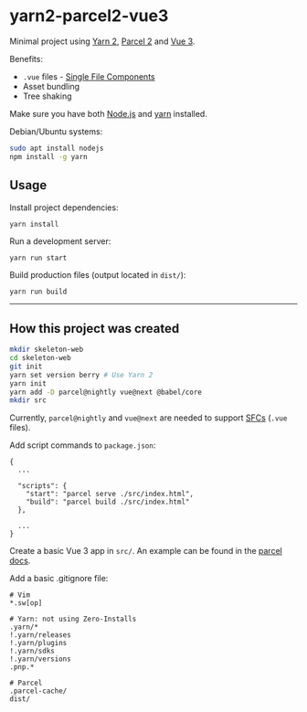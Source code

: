 # yarn2-parcel2-vue3

Minimal project using [Yarn 2](https://yarnpkg.com/), [Parcel 2](https://parceljs.org/) and [Vue 3](https://v3.vuejs.org/).

Benefits:
- `.vue` files - [Single File Components](https://v3.vuejs.org/guide/single-file-component.html)
- Asset bundling
- Tree shaking

Make sure you have both [Node.js](https://nodejs.org/) and [yarn](https://yarnpkg.com/) installed.

Debian/Ubuntu systems:
```sh
sudo apt install nodejs
npm install -g yarn
```

## Usage

Install project dependencies:

```sh
yarn install
```

Run a development server:
```
yarn run start
```

Build production files (output located in `dist/`):
```
yarn run build
```

---

## How this project was created

```sh
mkdir skeleton-web
cd skeleton-web
git init
yarn set version berry # Use Yarn 2
yarn init
yarn add -D parcel@nightly vue@next @babel/core
mkdir src
```


Currently, `parcel@nightly` and `vue@next` are needed to support [SFCs](https://v3.vuejs.org/guide/single-file-component.html) (`.vue` files).

Add script commands to `package.json`:

```
{
  ...

  "scripts": {
    "start": "parcel serve ./src/index.html",
    "build": "parcel build ./src/index.html"
  },

  ...
}
```

Create a basic Vue 3 app in `src/`. An example can be found in the [parcel docs](https://v2.parceljs.org/languages/vue/).

Add a basic .gitignore file:

```
# Vim
*.sw[op]

# Yarn: not using Zero-Installs
.yarn/*
!.yarn/releases
!.yarn/plugins
!.yarn/sdks
!.yarn/versions
.pnp.*

# Parcel
.parcel-cache/
dist/
```
